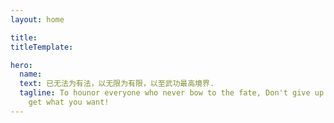 ```yaml
---
layout: home

title:
titleTemplate:

hero:
  name:
  text: 已无法为有法，以无限为有限，以至武功最高境界.
  tagline: To hounor everyone who never bow to the fate, Don't give up until you
    get what you want!
---
```

